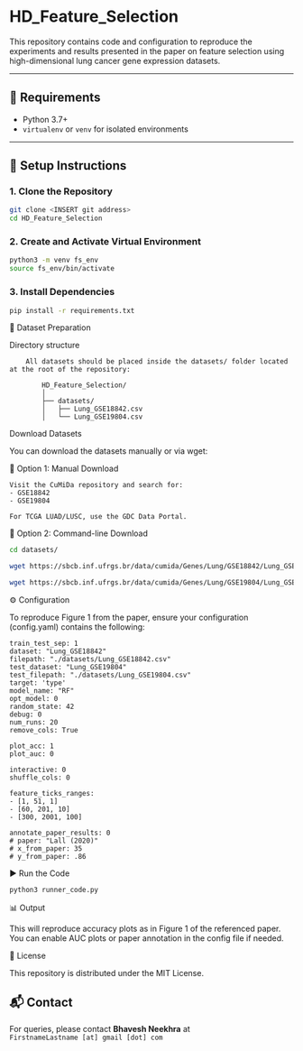 # HD_Feature_Selection

This repository contains code and configuration to reproduce the experiments and results presented in the paper on feature selection using high-dimensional lung cancer gene expression datasets.

---

## 🧰 Requirements

- Python 3.7+
- `virtualenv` or `venv` for isolated environments

---

## 🔧 Setup Instructions

### 1. Clone the Repository

```bash
git clone <INSERT git address>
cd HD_Feature_Selection
```

### 2. Create and Activate Virtual Environment

```bash
python3 -m venv fs_env
source fs_env/bin/activate
```
### 3. Install Dependencies
```bash
pip install -r requirements.txt
```
📂 Dataset Preparation

Directory structure

        All datasets should be placed inside the datasets/ folder located at the root of the repository:

            HD_Feature_Selection/
            │
            ├── datasets/
            │   ├── Lung_GSE18842.csv
            │   └── Lung_GSE19804.csv

Download Datasets

You can download the datasets manually or via wget:

🔹 Option 1: Manual Download

    Visit the CuMiDa repository and search for:
    - GSE18842
    - GSE19804

    For TCGA LUAD/LUSC, use the GDC Data Portal. 

🔹 Option 2: Command-line Download

```bash
cd datasets/

wget https://sbcb.inf.ufrgs.br/data/cumida/Genes/Lung/GSE18842/Lung_GSE18842.csv

wget https://sbcb.inf.ufrgs.br/data/cumida/Genes/Lung/GSE19804/Lung_GSE19804.csv
```

⚙️ Configuration

To reproduce Figure 1 from the paper, ensure your configuration (config.yaml) contains the following:

    train_test_sep: 1
    dataset: "Lung_GSE18842"
    filepath: "./datasets/Lung_GSE18842.csv"
    test_dataset: "Lung_GSE19804"
    test_filepath: "./datasets/Lung_GSE19804.csv"
    target: 'type'
    model_name: "RF"
    opt_model: 0
    random_state: 42
    debug: 0
    num_runs: 20
    remove_cols: True

    plot_acc: 1
    plot_auc: 0

    interactive: 0
    shuffle_cols: 0

    feature_ticks_ranges:
    - [1, 51, 1]
    - [60, 201, 10]
    - [300, 2001, 100]

    annotate_paper_results: 0
    # paper: "Lall (2020)"
    # x_from_paper: 35
    # y_from_paper: .86

▶️ Run the Code

```bash
python3 runner_code.py
```

📊 Output

This will reproduce accuracy plots as in Figure 1 of the referenced paper. You can enable AUC plots or paper annotation in the config file if needed.

📎 License

This repository is distributed under the MIT License.

## 📬 Contact

For queries, please contact **Bhavesh Neekhra** at  
`FirstnameLastname [at] gmail [dot] com`